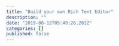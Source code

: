 ```yaml
---
title: "Build your own Rich Text Editor"
description: ""
date: "2019-08-12T05:49:26.202Z"
categories: []
published: false
---
```



